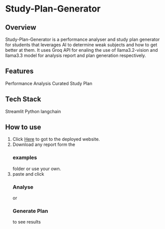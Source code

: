# Study-Plan-Generator

## Overview 
  Study-Plan-Generator is a performance analyser and study plan generator for students that leverages AI to determine weak subjects and how to get better at them.
  It uses Groq API for enaling the use of llama3.2-vision and llama3.3 model for analysis report and plan generation respectively.

## Features
  Performance Analysis
  Curated Study Plan
  
## Tech Stack
  Streamlit
  Python
  langchain

## How to use
  1. Click <a href="https://huggingface.co/spaces/sharma-kanishka/Study-plan-generator">Here</a> to got to the deployed website.
  2. Download any report form the <h3>examples</h3> folder or use your own.
  3. paste and click <h3>Analyse</h3> or <h3>Generate Plan</h3> to see results
